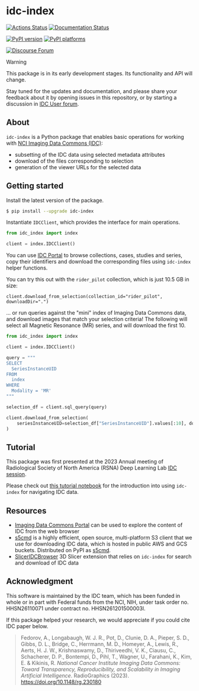 # idc-index

[![Actions Status][actions-badge]][actions-link]
[![Documentation Status][rtd-badge]][rtd-link]

[![PyPI version][pypi-version]][pypi-link]
[![PyPI platforms][pypi-platforms]][pypi-link]

[![Discourse Forum][discourse-forum-badge]][discourse-forum-link]

> [!WARNING]
>
> This package is in its early development stages. Its functionality and API
> will change.
>
> Stay tuned for the updates and documentation, and please share your feedback
> about it by opening issues in this repository, or by starting a discussion in
> [IDC User forum](https://discourse.canceridc.dev/).

<!-- SPHINX-START -->

## About

`idc-index` is a Python package that enables basic operations for working with
[NCI Imaging Data Commons (IDC)](https://imaging.datacommons.cancer.gov):

- subsetting of the IDC data using selected metadata attributes
- download of the files corresponding to selection
- generation of the viewer URLs for the selected data

## Getting started

Install the latest version of the package.

```bash
$ pip install --upgrade idc-index
```

Instantiate `IDCClient`, which provides the interface for main operations.

```python
from idc_index import index

client = index.IDCClient()
```

You can use [IDC Portal](https://imaging.datacommons.cancer.gov/explore) to
browse collections, cases, studies and series, copy their identifiers and
download the corresponding files using `idc-index` helper functions.

You can try this out with the `rider_pilot` collection, which is just 10.5 GB in
size:

```
client.download_from_selection(collection_id="rider_pilot", downloadDir=".")
```

... or run queries against the "mini" index of Imaging Data Commons data, and
download images that match your selection criteria! The following will select
all Magnetic Resonance (MR) series, and will download the first 10.

```python
from idc_index import index

client = index.IDCClient()

query = """
SELECT
  SeriesInstanceUID
FROM
  index
WHERE
  Modality = 'MR'
"""

selection_df = client.sql_query(query)

client.download_from_selection(
    seriesInstanceUID=selection_df["SeriesInstanceUID"].values[:10], downloadDir="."
)
```

## Tutorial

This package was first presented at the 2023 Annual meeting of Radiological
Society of North America (RSNA) Deep Learning Lab
[IDC session](https://github.com/RSNA/AI-Deep-Learning-Lab-2023/tree/main/sessions/idc).

Please check out
[this tutorial notebook](https://github.com/ImagingDataCommons/IDC-Tutorials/blob/master/notebooks/labs/idc_rsna2023.ipynb)
for the introduction into using `idc-index` for navigating IDC data.

## Resources

- [Imaging Data Commons Portal](https://imaging.datacommons.cancer.gov/) can be
  used to explore the content of IDC from the web browser
- [s5cmd](https://github.com/peak/s5cmd) is a highly efficient, open source,
  multi-platform S3 client that we use for downloading IDC data, which is hosted
  in public AWS and GCS buckets. Distributed on PyPI as
  [s5cmd](https://pypi.org/project/s5cmd/).
- [SlicerIDCBrowser](https://github.com/ImagingDataCommons/SlicerIDCBrowser) 3D
  Slicer extension that relies on `idc-index` for search and download of IDC
  data

## Acknowledgment

This software is maintained by the IDC team, which has been funded in whole or
in part with Federal funds from the NCI, NIH, under task order no. HHSN26110071
under contract no. HHSN261201500003l.

If this package helped your research, we would appreciate if you could cite IDC
paper below.

> Fedorov, A., Longabaugh, W. J. R., Pot, D., Clunie, D. A., Pieper, S. D.,
> Gibbs, D. L., Bridge, C., Herrmann, M. D., Homeyer, A., Lewis, R., Aerts, H.
> J. W., Krishnaswamy, D., Thiriveedhi, V. K., Ciausu, C., Schacherer, D. P.,
> Bontempi, D., Pihl, T., Wagner, U., Farahani, K., Kim, E. & Kikinis, R.
> _National Cancer Institute Imaging Data Commons: Toward Transparency,
> Reproducibility, and Scalability in Imaging Artificial Intelligence_.
> RadioGraphics (2023). https://doi.org/10.1148/rg.230180

<!-- prettier-ignore-start -->
[actions-badge]:            https://github.com/ImagingDataCommons/idc-index/workflows/CI/badge.svg
[actions-link]:             https://github.com/ImagingDataCommons/idc-index/actions
[discourse-forum-badge]: https://img.shields.io/discourse/https/discourse.canceridc.dev/status.svg
[discourse-forum-link]:  https://discourse.canceridc.dev/
[pypi-link]:                https://pypi.org/project/idc-index/
[pypi-platforms]:           https://img.shields.io/pypi/pyversions/idc-index
[pypi-version]:             https://img.shields.io/pypi/v/idc-index
[rtd-badge]:                https://readthedocs.org/projects/idc-index/badge/?version=latest
[rtd-link]:                 https://idc-index.readthedocs.io/en/latest/?badge=latest

<!-- prettier-ignore-end -->
